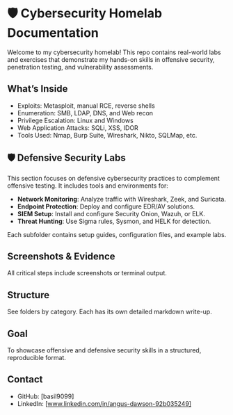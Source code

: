 # 🛡️ Cybersecurity Homelab Documentation

Welcome to my cybersecurity homelab! This repo contains real-world labs and exercises that demonstrate my hands-on skills in offensive security, penetration testing, and vulnerability assessments.

##  What’s Inside
- Exploits: Metasploit, manual RCE, reverse shells
- Enumeration: SMB, LDAP, DNS, and Web recon
- Privilege Escalation: Linux and Windows
- Web Application Attacks: SQLi, XSS, IDOR
- Tools Used: Nmap, Burp Suite, Wireshark, Nikto, SQLMap, etc.

## 🛡️ Defensive Security Labs

This section focuses on defensive cybersecurity practices to complement offensive testing. It includes tools and environments for:

- **Network Monitoring**: Analyze traffic with Wireshark, Zeek, and Suricata.
- **Endpoint Protection**: Deploy and configure EDR/AV solutions.
- **SIEM Setup**: Install and configure Security Onion, Wazuh, or ELK.
- **Threat Hunting**: Use Sigma rules, Sysmon, and HELK for detection.

Each subfolder contains setup guides, configuration files, and example labs.

## Screenshots & Evidence
All critical steps include screenshots or terminal output.

## Structure
See folders by category. Each has its own detailed markdown write-up.

## Goal
To showcase offensive and defensive security skills in a structured, reproducible format.

## Contact
- GitHub: [basil9099]
- LinkedIn: [www.linkedin.com/in/angus-dawson-92b035249]
